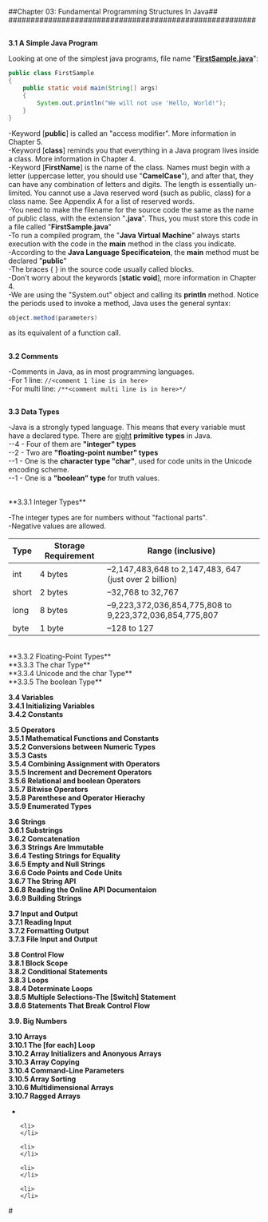 ##Chapter 03: Fundamental Programming Structures In Java##
########################################################

##
**3.1 A Simple Java Program**

Looking at one of the simplest java programs, file name "<a href="https://github.com/ToiHocJava/JavaSE/blob/master/src/chapter03/FirstSample.java"><b>FirstSample.java</b></a>":
```java
public class FirstSample
{
    public static void main(String[] args)	
    {
    	System.out.println("We will not use 'Hello, World!");
    }
}
```
-Keyword [<b>public</b>] is called an "access modifier". More information in Chapter 5.
<br>
-Keyword [<b>class</b>] reminds you that everything in a Java program lives inside a class. More information in Chapter 4.
<br>
-Keyword [<b>FirstName</b>] is the name of the class. Names must begin with a letter (uppercase letter, you should use "<b>CamelCase</b>"), and after that, they can have any combination of letters and digits. The length is essentially un-limited. You cannot use a Java reserved word (such as public, class) for a class name. See Appendix A for a list of reserved words.
<br>
-You need to make the filename for the source code the same as the name of public class, with the extension "<b>.java</b>". Thus, you must store this code in a file called "<b>FirstSample.java</b>"
<br>
-To run a compiled program, the "<b>Java Virtual Machine</b>" always starts execution with the code in the <b>main</b> method in the class you indicate.
<br>
-According to the <b>Java Language Specificateion</b>, the <b>main</b> method must be declared "<b>public</b>"
<br>
-The braces { } in the source code usually called blocks.
<br>
-Don't worry about the keywords [<b>static void</b>], more information in Chapter 4.
<br>
-We are using the "System.out" object and calling its <b>println</b> method. Notice the periods used to invoke a method, Java uses the general syntax:
<br>
```java
object.method(parameters)
```
as its equivalent of a function call.


##
**3.2 Comments**

-Comments in Java, as in most programming languages.
<br>
-For 1 line: ```//<comment 1 line is in here>```
<br>
-For multi line:
```/**<comment multi line is in here>*/```


##
**3.3 Data Types**

-Java is a strongly typed language. This means that every variable must have a declared type. There are <u>eight</u> <b>primitive types</b> in Java.
<br>
--4 - Four of them are <b>"integer" types</b>
<br>
--2 - Two are <b>"floating-point number" types</b>
<br>
--1 - One is the <b>character type "char"</b>, used for code units in the Unicode encoding scheme.
<br>
--1 - One is a <b>"boolean" type</b>  for truth values.

<br>
**3.3.1 Integer Types**

-The integer types are for numbers without "factional parts". 
<br>
-Negative values are allowed.
<br>

Type | Storage Requirement | Range (inclusive)
--- | --- | ---
int | 4 bytes | –2,147,483,648 to 2,147,483, 647 (just over 2 billion)
short | 2 bytes | –32,768 to 32,767
long | 8 bytes | –9,223,372,036,854,775,808 to 9,223,372,036,854,775,807
byte | 1 byte | –128 to 127



<br>
**3.3.2 Floating-Point Types**
<br>
**3.3.3 The char Type**
<br>
**3.3.4 Unicode and the char Type**
<br>
**3.3.5 The boolean Type**

**3.4 Variables**
<br>
**3.4.1 Initializing Variables**
<br>
**3.4.2 Constants**
<br>

**3.5 Operators**
<br>
**3.5.1 Mathematical Functions and Constants**
<br>
**3.5.2 Conversions between Numeric Types**
<br>
**3.5.3 Casts**
<br>
**3.5.4 Combining Assignment with Operators**
<br>
**3.5.5 Increment and Decrement Operators**
<br>
**3.5.6 Relational and boolean Operators**
<br>
**3.5.7 Bitwise Operators**
<br>
**3.5.8 Parenthese and Operator Hierachy**
<br>
**3.5.9 Enumerated Types**

**3.6 Strings**
<br>
**3.6.1 Substrings**
<br>
**3.6.2 Comcatenation**
<br>
**3.6.3 Strings Are Immutable**
<br>
**3.6.4 Testing Strings for Equality**
<br>
**3.6.5 Empty and Null Strings**
<br>
**3.6.6 Code Points and Code Units**
<br>
**3.6.7 The String API**
<br>
**3.6.8 Reading the Online API Documentaion**
<br>
**3.6.9 Building Strings**
<br>

**3.7 Input and Output**
<br>
**3.7.1 Reading Input**
<br>
**3.7.2 Formatting Output**
<br>
**3.7.3 File Input and Output**


**3.8 Control Flow**
<br>
**3.8.1 Block Scope**
<br>
**3.8.2 Conditional Statements**
<br>
**3.8.3 Loops**
<br>
**3.8.4 Determinate Loops**
<br>
**3.8.5 Multiple Selections-The [Switch] Statement**
<br>
**3.8.6 Statements That Break Control Flow**
<br>


**3.9. Big Numbers**


**3.10 Arrays**
<br>
**3.10.1 The [for each] Loop**
<br>
**3.10.2 Array Initializers and Anonyous Arrays**
<br>
**3.10.3 Array Copying**
<br>
**3.10.4 Command-Line Parameters**
<br>
**3.10.5 Array Sorting**
<br>
**3.10.6 Multidimensional Arrays**
<br>
**3.10.7 Ragged Arrays**
<ul>
    <li>
    </li>

    <li>
    </li>

    <li>
    </li>

    <li>
    </li>

    <li>
    </li>
</ul>
#
